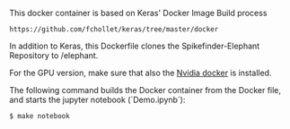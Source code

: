 This docker container is based on Keras' Docker Image Build process

	https://github.com/fchollet/keras/tree/master/docker

In addition to Keras, this Dockerfile clones the Spikefinder-Elephant Repository to /elephant.

For the GPU version, make sure that also the [Nvidia docker](https://github.com/NVIDIA/nvidia-docker) is installed.

The following command builds the Docker container from the Docker file, and starts the jupyter notebook (´Demo.ipynb´):

	$ make notebook
